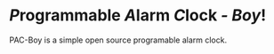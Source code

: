 # *P*rogrammable *A*larm *C*lock *-* *Boy*!


PAC-Boy is a simple open source programable alarm clock.
